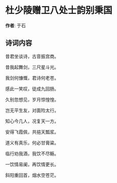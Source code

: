 # 杜少陵赠卫八处士韵别秉国

**作者**: 于石

## 诗词内容

昔君坐谈诗，古音振宫商。

昔我起舞剑，三尺星斗光。

我剑何慷慨，君诗何老苍。

感此一笑叹，徒成九回肠。

久别忽想见，岁月惊惶惶。

岂无平生友，对面险太行。

知心今几人，况复天一方。

安得飞霞佩，共挹天瓢浆。

道义有真乐，何必甘膏粱。

临行劝我酒，我饮不尽觞。

一饮情易阑，再饮情更长。

斜阳重回首，烟水空苍茫。

